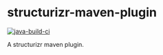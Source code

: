 # structurizr-maven-plugin

[![java-build-ci](https://github.com/emeraldjava/structurizr-maven-plugin/actions/workflows/build.yml/badge.svg)](https://github.com/emeraldjava/structurizr-maven-plugin/actions/workflows/build.yml)

A structurizr maven plugin.
